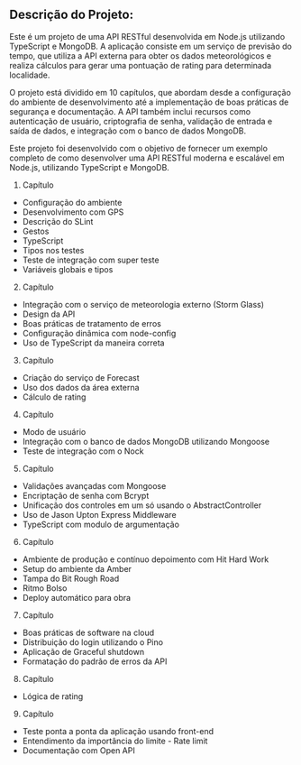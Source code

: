
## Descrição do Projeto:

Este é um projeto de uma API RESTful desenvolvida em Node.js utilizando TypeScript e MongoDB. 
A aplicação consiste em um serviço de previsão do tempo, que utiliza a API externa para obter os dados meteorológicos e realiza cálculos para gerar uma pontuação de rating para determinada localidade.

O projeto está dividido em 10 capítulos, que abordam desde a configuração do ambiente de desenvolvimento até a implementação de boas práticas de segurança e documentação. 
A API também inclui recursos como autenticação de usuário, criptografia de senha, validação de entrada e saída de dados, e integração com o banco de dados MongoDB.

Este projeto foi desenvolvido com o objetivo de fornecer um exemplo completo de como desenvolver uma API RESTful moderna e escalável em Node.js, utilizando TypeScript e MongoDB.

1. Capítulo

- Configuração do ambiente
- Desenvolvimento com GPS
- Descrição do SLint
- Gestos
- TypeScript
- Tipos nos testes
- Teste de integração com super teste
- Variáveis globais e tipos

2. Capítulo

- Integração com o serviço de meteorologia externo (Storm Glass)
- Design da API
- Boas práticas de tratamento de erros
- Configuração dinâmica com node-config
- Uso de TypeScript da maneira correta

3. Capítulo

- Criação do serviço de Forecast
- Uso dos dados da área externa
- Cálculo de rating

4. Capítulo

- Modo de usuário
- Integração com o banco de dados MongoDB utilizando Mongoose
- Teste de integração com o Nock

5. Capítulo

- Validações avançadas com Mongoose
- Encriptação de senha com Bcrypt
- Unificação dos controles em um só usando o AbstractController
- Uso de Jason Upton Express Middleware
- TypeScript com modulo de argumentação

6. Capítulo

- Ambiente de produção e contínuo depoimento com Hit Hard Work
- Setup do ambiente da Amber
- Tampa do Bit Rough Road
- Ritmo Bolso
- Deploy automático para obra

7. Capítulo

- Boas práticas de software na cloud
- Distribuição do login utilizando o Pino
- Aplicação de Graceful shutdown
- Formatação do padrão de erros da API

8. Capítulo

- Lógica de rating

9. Capítulo

- Teste ponta a ponta da aplicação usando front-end
- Entendimento da importância do limite - Rate limit
- Documentação com Open API
